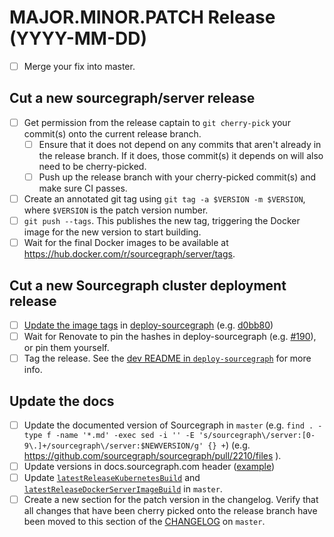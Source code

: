 <!--
This template is used for patch releases.
It is not used for our monthly major/minor releases of Sourcegraph.
-->

# MAJOR.MINOR.PATCH Release (YYYY-MM-DD)

- [ ] Merge your fix into master.

## Cut a new sourcegraph/server release
- [ ] Get permission from the release captain to `git cherry-pick` your commit(s) onto the current release branch.
    - [ ] Ensure that it does not depend on any commits that aren't already in the release branch. If it does, those commit(s) it depends on will also need to be cherry-picked.
    - [ ] Push up the release branch with your cherry-picked commit(s) and make sure CI passes.
- [ ] Create an annotated git tag using `git tag -a $VERSION -m $VERSION`, where `$VERSION` is the patch version number.
- [ ] `git push --tags`. This publishes the new tag, triggering the Docker image for the new version to start building.
- [ ] Wait for the final Docker images to be available at https://hub.docker.com/r/sourcegraph/server/tags.

## Cut a new Sourcegraph cluster deployment release
- [ ] [Update the image tags](https://github.com/sourcegraph/deploy-sourcegraph/blob/master/README.dev.md#updating-docker-image-tags) in [deploy-sourcegraph](https://github.com/sourcegraph/deploy-sourcegraph/blob/master/README.dev.md#updating-docker-image-tags) (e.g. [d0bb80](https://github.com/sourcegraph/deploy-sourcegraph/commit/d0bb80f559e7e9ef3b1915ddba72f4beff32276c))
- [ ] Wait for Renovate to pin the hashes in deploy-sourcegraph (e.g. [#190](https://github.com/sourcegraph/deploy-sourcegraph/pull/190/files)), or pin them yourself.
- [ ] Tag the release. See the [dev README in `deploy-sourcegraph`](https://github.com/sourcegraph/deploy-sourcegraph/blob/master/README.dev.md#tag-the-release) for more info.

## Update the docs
- [ ] Update the documented version of Sourcegraph in `master` (e.g. `find . -type f -name '*.md' -exec sed -i '' -E 's/sourcegraph\/server:[0-9\.]+/sourcegraph\/server:$NEWVERSION/g' {} +`) (e.g. https://github.com/sourcegraph/sourcegraph/pull/2210/files <!-- TODO(nick): example that doesn't include latestReleaseDockerServerImageBuild -->).
- [ ] Update versions in docs.sourcegraph.com header ([example](https://github.com/sourcegraph/docs.sourcegraph.com/commit/d445c460c2da54fba4f56f647d656ca3311decf5))
- [ ] Update [`latestReleaseKubernetesBuild`](https://sourcegraph.sgdev.org/github.com/sourcegraph/enterprise@093a16521df58e6c49cf70e6a4832137e740265a/-/blob/cmd/frontend/internal/app/pkg/updatecheck/handler.go#L31:2) and [`latestReleaseDockerServerImageBuild`](https://sourcegraph.sgdev.org/github.com/sourcegraph/enterprise@093a16521df58e6c49cf70e6a4832137e740265a/-/blob/cmd/frontend/internal/app/pkg/updatecheck/handler.go#L26:2) in `master`.
- [ ] Create a new section for the patch version in the changelog. Verify that all changes that have been cherry picked onto the release branch have been moved to this section of the [CHANGELOG](https://github.com/sourcegraph/sourcegraph/blob/master/CHANGELOG.md) on `master`.
